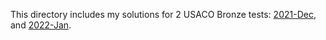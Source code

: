 This directory includes my solutions for 2 USACO Bronze tests: [2021-Dec](./2021_Dec), and [2022-Jan](./2022_Jan).
